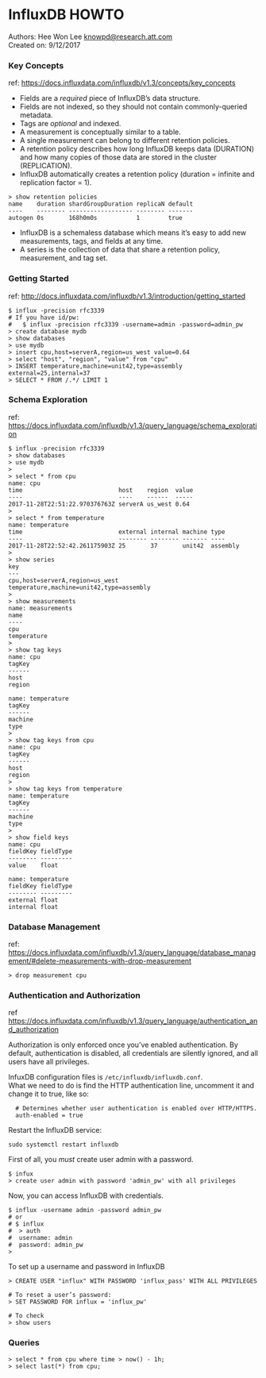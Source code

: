 # InfluxDB HOWTO 
Authors: Hee Won Lee <knowpd@research.att.com>  
Created on: 9/12/2017  

### Key Concepts
ref: <https://docs.influxdata.com/influxdb/v1.3/concepts/key_concepts>  
- Fields are a *required* piece of InfluxDB’s data structure.
- Fields are not indexed, so they should not contain commonly-queried metadata.
- Tags are *optional* and indexed.
- A measurement is conceptually similar to a table.
- A single measurement can belong to different retention policies. 
- A retention policy describes how long InfluxDB keeps data (DURATION) and how many copies of those data are stored in the cluster (REPLICATION). 
- InfluxDB automatically creates a retention policy (duration = infinite and replication factor = 1).
```
> show retention policies
name    duration shardGroupDuration replicaN default
----    -------- ------------------ -------- -------
autogen 0s       168h0m0s           1        true
```
- InfluxDB is a schemaless database which means it’s easy to add new measurements, tags, and fields at any time.
- A series is the collection of data that share a retention policy, measurement, and tag set.

  
### Getting Started  
ref: <http://docs.influxdata.com/influxdb/v1.3/introduction/getting_started>  

```
$ influx -precision rfc3339
# If you have id/pw:
#   $ influx -precision rfc3339 -username=admin -password=admin_pw
> create database mydb
> show databases
> use mydb
> insert cpu,host=serverA,region=us_west value=0.64
> select "host", "region", "value" from "cpu"
> INSERT temperature,machine=unit42,type=assembly external=25,internal=37
> SELECT * FROM /.*/ LIMIT 1
```

### Schema Exploration  
ref: <https://docs.influxdata.com/influxdb/v1.3/query_language/schema_exploration>
```
$ influx -precision rfc3339
> show databases
> use mydb
>
> select * from cpu
name: cpu
time                           host    region  value
----                           ----    ------  -----
2017-11-28T22:51:22.970376763Z serverA us_west 0.64
>
> select * from temperature
name: temperature
time                           external internal machine type
----                           -------- -------- ------- ----
2017-11-28T22:52:42.261175903Z 25       37       unit42  assembly
>
> show series
key
---
cpu,host=serverA,region=us_west
temperature,machine=unit42,type=assembly
>
> show measurements
name: measurements
name
----
cpu
temperature
>
> show tag keys
name: cpu
tagKey
------
host
region

name: temperature
tagKey
------
machine
type
>
> show tag keys from cpu
name: cpu
tagKey
------
host
region
>
> show tag keys from temperature
name: temperature
tagKey
------
machine
type
>
> show field keys
name: cpu
fieldKey fieldType
-------- ---------
value    float

name: temperature
fieldKey fieldType
-------- ---------
external float
internal float 
```

### Database Management
ref: <https://docs.influxdata.com/influxdb/v1.3/query_language/database_management/#delete-measurements-with-drop-measurement>
```
> drop measurement cpu
```


### Authentication and Authorization  
ref <https://docs.influxdata.com/influxdb/v1.3/query_language/authentication_and_authorization>

Authorization is only enforced once you’ve enabled authentication. By default, authentication is disabled, all credentials are silently ignored, and all users have all privileges.  

InfuxDB configuration files is  `/etc/influxdb/influxdb.conf`.  
What we need to do is find the HTTP authentication line, uncomment it and change it to true, like so:
```
  # Determines whether user authentication is enabled over HTTP/HTTPS.
  auth-enabled = true
```
Restart the InfluxDB service:
```
sudo systemctl restart influxdb
```
First of all, you *must* create user admin with a password.
```
$ infux
> create user admin with password 'admin_pw' with all privileges
```
Now, you can access InfluxDB with credentials.
```
$ influx -username admin -password admin_pw
# or 
# $ influx
#  > auth
#  username: admin
#  password: admin_pw
>
```
To set up a username and password in InfluxDB
```
> CREATE USER "influx" WITH PASSWORD 'influx_pass' WITH ALL PRIVILEGES

# To reset a user’s password:
> SET PASSWORD FOR influx = 'influx_pw'

# To check
> show users
```


### Queries
```
> select * from cpu where time > now() - 1h;
> select last(*) from cpu;
```
